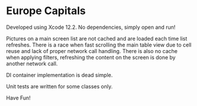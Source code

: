 # Europe Capitals

Developed using Xcode 12.2. No dependencies, simply open and run!

Pictures on a main screen list are not cached and are loaded each time list refreshes. There is a race when fast scrolling the main table view due to cell reuse and lack of proper network call handling. There is also no cache when applying filters, refreshing the content on the screen is done by another network call.

DI container implementation is dead simple.

Unit tests are written for some classes only.

Have Fun!
